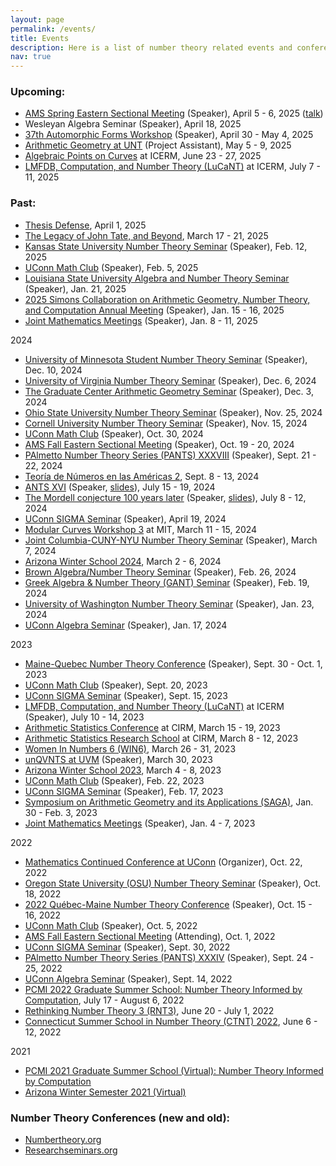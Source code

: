 ```yaml
---
layout: page
permalink: /events/
title: Events
description: Here is a list of number theory related events and conferences that I will attend/have attended. 
nav: true
---
```


<!-- For now, this page is assumed to be a static description of your courses. You can convert it to a collection similar to `_projects/` so that you can have a dedicated page for each course. -->

<!-- * [Binghamton University Graduate Combinatorics, Algebra, and Topology Conference (BUGCAT) 2022](http://seminars.math.binghamton.edu/BUGCAT/index.html) (Speaker), Nov. 5 - 6, 2022 -->

<!-- (<a href="/assets/pdf/AbDivFld.pdf" target="_blank">talk</a>) -->
<!-- (<a href="/assets/pdf/ThesisDefense.pdf" target="_blank">talk</a>) -->

### Upcoming:
* [AMS Spring Eastern Sectional Meeting](https://www.ams.org/meetings/sectional/2320_special.html) (Speaker), April 5 - 6, 2025 (<a href="/assets/pdf/Hamakiotes_AMS_talk.pdf" target="_blank">talk</a>)
* Wesleyan Algebra Seminar (Speaker), April 18, 2025
* [37th Automorphic Forms Workshop](http://automorphicformsworkshop.org/index.html) (Speaker), April 30 - May 4, 2025
* [Arithmetic Geometry at UNT](https://sites.google.com/view/arithmetic-geometry-at-unt/home) (Project Assistant), May 5 - 9, 2025
* [Algebraic Points on Curves](https://icerm.brown.edu/program/topical_workshop/tw-25-apc#section-2) at ICERM, June 23 - 27, 2025
* [LMFDB, Computation, and Number Theory (LuCaNT)](https://icerm.brown.edu/program/topical_workshop/tw-25-lucant) at ICERM, July 7 - 11, 2025


<!-- * [Inaugural Graduate Research Forum at UConn](https://math.uconn.edu/mathematical-sciences-research-collaboratory/graduate-research-forum-2025/) (Speaker), Jan. 25, 2025 -->

### Past:
* [Thesis Defense](https://events.uconn.edu/event/879070-doctoral-dissertation-oral-defense-of-asimina-s), April 1, 2025
* [The Legacy of John Tate, and Beyond](https://www.math.harvard.edu/event/the-legacy-of-john-tate-and-beyond/), March 17 - 21, 2025
* [Kansas State University Number Theory Seminar](https://events.k-state.edu/event/number-theory-seminar-5844?utm_campaign=widget&utm_medium=widget&utm_source=Kansas+State+University+Events) (Speaker), Feb. 12, 2025
* [UConn Math Club](https://events.uconn.edu/event/747540-math-club-opportunities-at-the-nsa-by-asimina-hamakio) (Speaker), Feb. 5, 2025
* [Louisiana State University Algebra and Number Theory Seminar](https://www.math.lsu.edu/calendar?selecttime=all&selectevent=Algebra+and+Number+Theory+Seminar) (Speaker), Jan. 21, 2025
* [2025 Simons Collaboration on Arithmetic Geometry, Number Theory, and Computation Annual Meeting](https://www.simonsfoundation.org/event/simons-collaboration-on-arithmetic-geometry-number-theory-and-computation-annual-meeting-2025/) (Speaker), Jan. 15 - 16, 2025
* [Joint Mathematics Meetings](https://jointmathematicsmeetings.org/jmm) (Speaker), Jan. 8 - 11, 2025

2024
* [University of Minnesota Student Number Theory Seminar](https://sites.google.com/view/marcellamanivel/home/number-theory-seminar) (Speaker), Dec. 10, 2024
* [University of Virginia Number Theory Seminar](https://math.virginia.edu/seminars/ntsem/2024-25/) (Speaker), Dec. 6, 2024
* [The Graduate Center Arithmetic Geometry Seminar](https://sites.google.com/view/gc-arithmetic-geometry/home) (Speaker), Dec. 3, 2024
* [Ohio State University Number Theory Seminar](https://math.osu.edu/events/number-theory-seminar-asimina-hamakiotes) (Speaker), Nov. 25, 2024
* [Cornell University Number Theory Seminar](https://pi.math.cornell.edu/m/node/11547) (Speaker), Nov. 15, 2024 
* [UConn Math Club](https://events.uconn.edu/math-club/event/196980-math-club-how-many-ways-can-you-sum-1-2-cdots-n-by-as) (Speaker), Oct. 30, 2024
* [AMS Fall Eastern Sectional Meeting](https://www.ams.org/meetings/sectional/2317_special.html) (Speaker), Oct. 19 - 20, 2024
* [PAlmetto Number Theory Series (PANTS) XXXVIII](https://sites.google.com/wfu.edu/pants-2024/home) (Speaker), Sept. 21 - 22, 2024
* [Teoría de Números en las Américas 2](https://matmor.unam.mx/birs-cmo/index.html), Sept. 8 - 13, 2024
* [ANTS XVI](https://antsmath.org/ANTSXVI/) (Speaker, [slides](https://antsmath.org/ANTSXVI/lightning/Hamakiotes.pdf)), July 15 - 19, 2024
* [The Mordell conjecture 100 years later](https://mordell.org/) (Speaker, [slides](https://mordell.org/lightning/Hamakiotes.pdf)), July 8 - 12, 2024
* [UConn SIGMA Seminar](https://events.uconn.edu/s.i.g.m.a.-seminar/event/62850-sigma-seminar-abelian-galois-extensions-and-division-p) (Speaker), April 19, 2024
* [Modular Curves Workshop 3](https://math.mit.edu/~edgarc/MCW3.html) at MIT, March 11 - 15, 2024
* [Joint Columbia-CUNY-NYU Number Theory Seminar](http://www.math.columbia.edu/~goldfeld/ScheduleJointNTS42.html) (Speaker), March 7, 2024
* [Arizona Winter School 2024](https://swc-math.github.io/aws/2024/index.html), March 2 - 6, 2024
* [Brown Algebra/Number Theory Seminar](https://www.brown.edu/academics/math/math-department-seminars-and-events) (Speaker), Feb. 26, 2024
* [Greek Algebra & Number Theory (GANT) Seminar](https://sites.google.com/view/gantseminar/home?authuser=0) (Speaker), Feb. 19, 2024
* [University of Washington Number Theory Seminar](https://math.washington.edu/events/2024-01-23/elliptic-curves-complex-multiplication-and-abelian-division-fields) (Speaker), Jan. 23, 2024 
* [UConn Algebra Seminar](https://events.uconn.edu/mathematics-department/event/59852-elliptic-curves-with-complex-multiplication-and) (Speaker), Jan. 17, 2024

2023
* [Maine-Quebec Number Theory Conference](https://mainequebecnt.github.io/#Programme) (Speaker), Sept. 30 - Oct. 1, 2023
* [UConn Math Club](https://events.uconn.edu/math-club/event/48380-infinitude-of-the-primes) (Speaker), Sept. 20, 2023
* [UConn SIGMA Seminar](https://events.uconn.edu/s.i.g.m.a.-seminar/event/52069-sigma-seminar-frequently-asked-questions-on-quant-inte) (Speaker), Sept. 15, 2023
* [LMFDB, Computation, and Number Theory (LuCaNT)](https://icerm.brown.edu/events/sc-23-lucant/) at ICERM (Speaker), July 10 - 14, 2023
* [Arithmetic Statistics Conference](https://conferences.cirm-math.fr/2675.html) at CIRM, March 15 - 19, 2023
* [Arithmetic Statistics Research School](https://conferences.cirm-math.fr/2679.html) at CIRM, March 8 - 12, 2023
* [Women In Numbers 6 (WIN6)](https://www.birs.ca/events/2023/5-day-workshops/23w5175), March 26 - 31, 2023 
* [unQVNTS at UVM](https://www.uvm.edu/~unqvnts/#0305) (Speaker), March 30, 2023
* [Arizona Winter School 2023](https://swc-math.github.io/), March 4 - 8, 2023
* [UConn Math Club](https://events.uconn.edu/math-club/event/44080-math-clubsums-of-powers-by-lhospitals-ruleasimina) (Speaker), Feb. 22, 2023
* [UConn SIGMA Seminar](https://events.uconn.edu/s.i.g.m.a.-seminar/event/43815-sigma-seminarcomputationally-hard-problems-and) (Speaker), Feb. 17, 2023
* [Symposium on Arithmetic Geometry and its Applications (SAGA)](https://conferences.cirm-math.fr/2801.html), Jan. 30 - Feb. 3, 2023
* [Joint Mathematics Meetings](https://www.jointmathematicsmeetings.org//jmm) (Speaker), Jan. 4 - 7, 2023
  
2022
* [Mathematics Continued Conference at UConn](https://mcc.math.uconn.edu/) (Organizer), Oct. 22, 2022
* [Oregon State University (OSU) Number Theory Seminar](https://math.oregonstate.edu/numbertheory_seminar#:~:text=The%20Number%20Theory%20Seminar%20is,%2C%20representation%20theory%2C%20and%20more.) (Speaker), Oct. 18, 2022
* [2022 Québec-Maine Number Theory Conference](https://archimede.mat.ulaval.ca/QUEBEC-MAINE/22/qm22.html) (Speaker), Oct. 15 - 16, 2022
* [UConn Math Club](https://events.uconn.edu/math-club/event/35959-math-clubcomputationally-hard-problems-and-their) (Speaker), Oct. 5, 2022
* [AMS Fall Eastern Sectional Meeting](http://www.ams.org/meetings/sectional/2301_program.html) (Attending), Oct. 1, 2022
* [UConn SIGMA Seminar](https://events.uconn.edu/s.i.g.m.a.-seminar/event/35607-sigma-seminarcomputing-the-proportion-of-sneaky) (Speaker), Sept. 30, 2022
* [PAlmetto Number Theory Series (PANTS) XXXIV](https://webpages.charlotte.edu/aroy15/PANTS34/?fbclid=IwAR1LVh0wql_GhT_eP2o9ReMlVeU8zejGInVvAVG8mRLU6kwjt-R6SzIGqCs#) (Speaker), Sept. 24 - 25, 2022
* [UConn Algebra Seminar](https://math.uconn.edu/algebra-seminar/) (Speaker), Sept. 14, 2022
* [PCMI 2022 Graduate Summer School: Number Theory Informed by Computation](https://www.ias.edu/pcmi/pcmi-2022-graduate-summer-school), July 17 - August 6, 2022
* [Rethinking Number Theory 3 (RNT3)](https://sites.google.com/view/rethinkingnumbertheory/home), June 20 - July 1, 2022
* [Connecticut Summer School in Number Theory (CTNT) 2022](https://ctnt-summer.math.uconn.edu/), June 6 - 12, 2022
  
2021
* [PCMI 2021 Graduate Summer School (Virtual): Number Theory Informed by Computation](https://www.ias.edu/pcmi/programs/pcmi-2021-graduate-summer-school)
* [Arizona Winter Semester 2021 (Virtual)](https://www.math.arizona.edu/~swc/aws/2021/index.html)

### Number Theory Conferences (new and old):
* [Numbertheory.org](http://www.numbertheory.org/ntw/N3.html)
* [Researchseminars.org](https://researchseminars.org)
